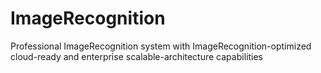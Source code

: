 # ImageRecognition
Professional ImageRecognition system with ImageRecognition-optimized cloud-ready and enterprise scalable-architecture capabilities
